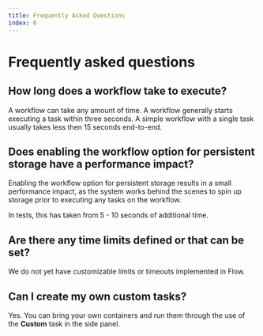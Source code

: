 ```yaml
---
title: Frequently Asked Questions
index: 6
---
```


# Frequently asked questions

## How long does a workflow take to execute?

A workflow can take any amount of time. A workflow generally starts executing a task within three seconds. A simple workflow with a single task usually takes less then 15 seconds end-to-end.

## Does enabling the workflow option for persistent storage have a performance impact?

Enabling the workflow option for persistent storage results in a small performance impact, as the system works behind the scenes to spin up storage prior to executing any tasks on the workflow.

In tests, this has taken from 5 - 10 seconds of additional time.

## Are there any time limits defined or that can be set?

We do not yet have customizable limits or timeouts implemented in Flow.

## Can I create my own custom tasks?

Yes. You can bring your own containers and run them through the use of the **Custom** task in the side panel.
